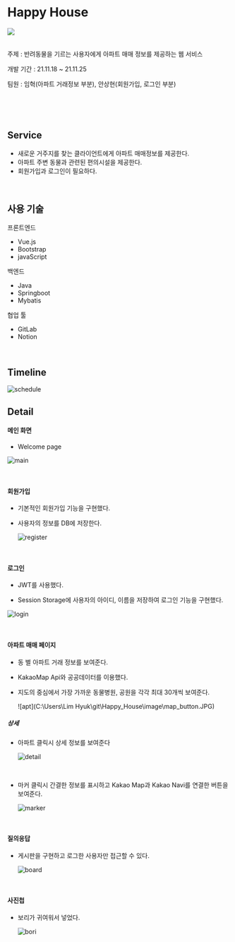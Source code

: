 # Happy House

<img src="./image/happyCatTree.png" align="left" />
<br>
<br>



주제 : 반려동물을 기르는 사용자에게 아파트 매매 정보를 제공하는 웹 서비스

개발 기간 : 21.11.18 ~ 21.11.25

팀원 : 임혁(아파트 거래정보 부분), 안상현(회원가입, 로그인 부분)

<br/>
<br/>
<br/>

## Service

* 새로운 거주지를 찾는 클라이언트에게 아파트 매매정보를 제공한다.
* 아파트 주변 동물과 관련된 편의시설을 제공한다.
* 회원가입과 로그인이 필요하다.

<br>

## 사용 기술

프론트엔드

* Vue.js
* Bootstrap
* javaScript

백엔드

* Java
* Springboot
* Mybatis

협업 툴

* GitLab
* Notion


<br>

## Timeline

![schedule](./image/schedule.JPG)



## Detail

#### 메인 화면

* Welcome page

![main](./image/Main.JPG)

<br>

#### 회원가입

* 기본적인 회원가입 기능을 구현했다.

* 사용자의 정보를 DB에 저장한다.

  ![register](./image/register.JPG)

<br>

#### 로그인

* JWT를 사용했다.

*  Session Storage에 사용자의 아이디, 이름을 저장하여 로그인 기능을 구현했다.

  ![login](./image/login.JPG)

<br>

#### 아파트 매매 페이지

* 동 별 아파트 거래 정보를 보여준다.

* KakaoMap Api와 공공데이터를 이용했다.

* 지도의 중심에서 가장 가까운 동물병원, 공원을 각각 최대 30개씩 보여준다.

  ![apt](C:\Users\Lim Hyuk\git\Happy_House\image\map_button.JPG)



##### 상세

* 아파트 클릭시 상세 정보를 보여준다

  ![detail](./image/detail.JPG)

<br>

* 마커 클릭시 간결한 정보를 표시하고 Kakao Map과 Kakao Navi를 연결한 버튼을 보여준다.

  ![marker](./image/marker.JPG)

<br>

#### 질의응답

* 게시판을 구현하고 로그한 사용자만 접근할 수 있다.

  ![board](./image/qnaDefault.JPG)

<br>

#### 사진첩

* 보리가 귀여워서 넣었다.

  ![bori](./image/Gallery.JPG)

